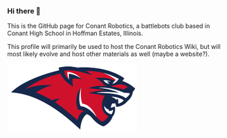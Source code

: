### Hi there 👋

<!--
**ConantRobotics/ConantRobotics** is a ✨ _special_ ✨ repository because its `README.md` (this file) appears on your GitHub profile.

Here are some ideas to get you started:

- 🔭 I’m currently working on ...
- 🌱 I’m currently learning ...
- 👯 I’m looking to collaborate on ...
- 🤔 I’m looking for help with ...
- 💬 Ask me about ...
- 📫 How to reach me: ...
- 😄 Pronouns: ...
- ⚡ Fun fact: ...
-->

This is the GitHub page for Conant Robotics, a battlebots club based in Conant High School in Hoffman Estates, Illinois.

This profile will primarily be used to host the Conant Robotics Wiki, but will most likely evolve and host other materials as well (maybe a website?).

![Conant Logo](https://raw.githubusercontent.com/ConantRobotics/ConantRobotics/main/Conant_High_School_Logo.png)
